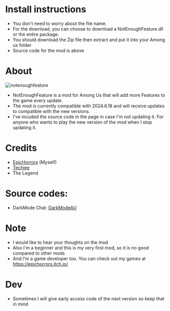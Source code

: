 # Install instructions

- You don't need to worry about the file name.
- For the download, you can choose to download a NotEnoughFeature.dll or the entire package.
- You should download the Zip file then extract and put it into your Among us folder
- Source code for the mod is above

# About
![notenoughfeature](https://github.com/user-attachments/assets/65009306-9bb7-496b-9baa-d98e8a17c812)


- NotEnoughFeature is a mod for Among Us that will add more Features to the game every update.
- The mod is currently compatible with 2024.6.18 and will receive updates to compatible with the new versions.
- I've incuded the source code in the page in case I'm not updating it. For anyone who wants to play the new version of the mod when I stop updating it.

# Credits
- [EpicHorrors](https://github.com/EpicHorrors/) (Myself)
- [Techiee](https://github.com/the-real-techiee)
- The Legend

# Source codes:
- DarkMode Chat: [DarkModeAU](https://github.com/the-real-techiee/DarkModeAU)

# Note
- I would like to hear your thoughts on the mod
- Also I'm a beginner and this is my very first mod, so it is no good compared to other mods
- And I'm a game developer too. You can check out my games at https://epichorrors.itch.io/

# Dev
- Sometimes I will give early access code of the next version so keep that in mind

